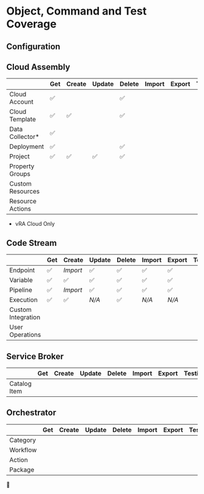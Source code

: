 
# Object, Command and Test Coverage

## Configuration

<!-- |                  | Get | Create | Update | Delete | Import | Export | Testing |
|------------------|------------------|------------------|------------------|------------------|------------------|------------------|------------------|
| Cloud Account    |:white_check_mark:|                  |                  |:white_check_mark:|                  |                  |                  | -->



## Cloud Assembly

|                  | Get              | Create           | Update           | Delete           | Import           | Export           | Testing          | Help             | Docs             |
|------------------|------------------|------------------|------------------|------------------|------------------|------------------|------------------|------------------|------------------|
| Cloud Account    |:white_check_mark:|                  |                  |:white_check_mark:|                  |                  |                  |                  |                  |
| Cloud Template   |:white_check_mark:|:white_check_mark:|                  |:white_check_mark:|                  |                  |                  |                  |                  |
| Data Collector*  |:white_check_mark:|                  |                  |                  |                  |                  |                  |                  |                  |
| Deployment       |:white_check_mark:|                  |                  |:white_check_mark:|                  |                  |                  |                  |                  |
| Project          |:white_check_mark:|:white_check_mark:|:white_check_mark:|:white_check_mark:|                  |                  |                  |                  |                  |
| Property Groups  |                  |                  |                  |                  |                  |                  |                  |                  |                  |
| Custom Resources |                  |                  |                  |                  |                  |                  |                  |                  |                  |
| Resource Actions |                  |                  |                  |                  |                  |                  |                  |                  |                  |

* vRA Cloud Only
## Code Stream

|                    | Get              | Create           | Update           | Delete           | Import           | Export           | Testing          | Help             | Docs             |
|--------------------|------------------|------------------|------------------|------------------|------------------|------------------|------------------|------------------|------------------|
| Endpoint           |:white_check_mark:| *Import*         |:white_check_mark:|:white_check_mark:|:white_check_mark:|:white_check_mark:|                  |                  |                  |
| Variable           |:white_check_mark:|:white_check_mark:|:white_check_mark:|:white_check_mark:|:white_check_mark:|:white_check_mark:|                  |                  |                  |
| Pipeline           |:white_check_mark:| *Import*         |:white_check_mark:|:white_check_mark:|:white_check_mark:|:white_check_mark:|                  |                  |                  |
| Execution          |:white_check_mark:|:white_check_mark:| *N/A*            |:white_check_mark:| *N/A*            | *N/A*            |                  |                  |                  |
| Custom Integration |                  |                  |                  |                  |                  |                  |                  |                  |                  |
| User Operations    |                  |                  |                  |                  |                  |                  |                  |                  |                  |

## Service Broker

|                    | Get              | Create           | Update           | Delete           | Import           | Export           | Testing          | Help             | Docs             |
|--------------------|------------------|------------------|------------------|------------------|------------------|------------------|------------------|------------------|------------------|
| Catalog Item       |                  |                  |                  |                  |                  |                  |                  |                  |                  |

## Orchestrator

|           | Get              | Create           | Update           | Delete           | Import           | Export           | Testing          | Help             | Docs             |
|-----------|------------------|------------------|------------------|------------------|------------------|------------------|------------------|------------------|------------------|
| Category  |                  |                  |                  |                  |                  |                  |                  |                  |                  |
| Workflow  |                  |                  |                  |                  |                  |                  |                  |                  |                  |
| Action    |                  |                  |                  |                  |                  |                  |                  |                  |                  |
| Package   |                  |                  |                  |                  |                  |                  |                  |                  |                  |


:no_entry_sign: